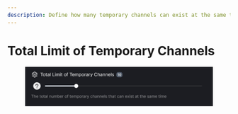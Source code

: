 ```yaml
---
description: Define how many temporary channels can exist at the same time.
---
```


# Total Limit of Temporary Channels

<figure><img src="../../../.gitbook/assets/image (24).png" alt=""><figcaption></figcaption></figure>
